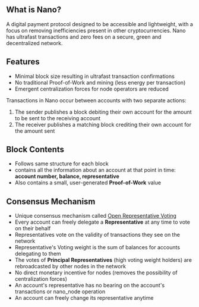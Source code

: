 ## What is Nano?
A digital payment protocol designed to be accessible and lightweight, with a focus on removing inefficiencies present in other cryptocurrencies.
Nano has ultrafast transactions and zero fees on a secure, green and decentralized network.

## Features
- Minimal block size resulting in ultrafast transaction confirmations
- No traditional Proof-of-Work and mining (less energy per transaction)
- Emergent centralization forces for node operators are reduced 

Transactions in Nano occur between accounts with two separate actions:

1. The sender publishes a block debiting their own account for the amount to be sent to the receiving account
2. The receiver publishes a matching block crediting their own account for the amount sent

## Block Contents
- Follows same structure for each block
- contains all the information about an account at that point in time: **account number, balance, representative**
- Also contains a small, user-generated **Proof-of-Work** value

## Consensus Mechanism
- Unique consensus mechanism called [Open Representative Voting](https://docs.nano.org/glossary/#open-representative-voting-orv)
- Every account can freely delegate a **Representative** at any time to vote on their behalf
- Representatives vote on the validity of transactions they see on the network
- Representative's Voting weight is the sum of balances for accounts delegating to them
- The votes of **Principal Representatives** (high voting weight holders) are rebroadcasted by other nodes in the network
- No direct monetary incentive for nodes (removes the possibility of centralization forces)
- An account's representative has no bearing on the account's transactions or nano_node operation
- An account can freely change its representative anytime



